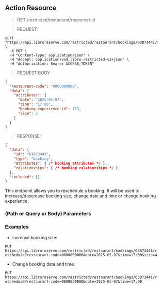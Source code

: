 ## Action Resource

> <span class="method put">GET</span> /restricted/restaurant/resource/:id

> REQUEST:

```shell
curl "https://api.libroreserve.com/restricted/restaurant/bookings/63873441/reschedule" \
  -X PUT \
  -H "Content-Type: application/json" \
  -H "Accept: application/vnd.libro-restricted-v2+json" \
  -H "Authorization: Bearer ACCESS_TOKEN"
```

> REQUEST BODY:

```json
{
  "restaurant-code": "0000000000",
  "data": {
    "attributes": {
      "date": "2025-05-07",
      "time": "17:00",
      "booking-experience-id": 123,
      "size": 2
    }
  }
}
```

> RESPONSE:

```json
{
  "data": {
    "id": "63873441",
    "type": "booking",
    "attributes": { /* booking attributes */ },
    "relationships": { /* booking relationships */ }
  },
  "included": []
}
```

This endpoint allows you to reschedule a booking. It will be used to increase/descrease booking size, change date and time or change booking experience.

### (Path or Query or Body) Parameters

<span class="dynamic-attributes" data-attr-type="rescheduleBooking"></span>

### Examples

- Increase booking size:

`PUT https://api.libroreserve.com/restricted/restaurant/bookings/63873441/reschedule?restaurant-code=0000000000&date=2025-05-07&time=17:00&size=4`

- Change booking date and time:

`PUT https://api.libroreserve.com/restricted/restaurant/bookings/63873441/reschedule?restaurant-code=0000000000&date=2025-05-07&time=17:00`


    
